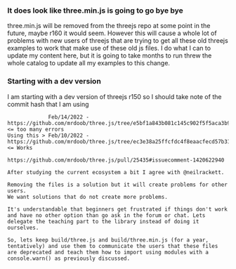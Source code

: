 ### It does look like three.min.js is going to go bye bye

three.min.js will be removed from the threejs repo at some point in the future, maybe r160 it would seem. However this will cause a whole lot of problems with new users of threejs that are trying to get all these old threejs examples to work that make use of these old js files. I do what I can to update my content here, but it is going to take months to run threw the whole catalog to update all my examples to this change.

### Starting with a dev version

I am starting with a dev version of threejs r150 so I should take note of the commit hash that I am using

```
             Feb/14/2022 - https://github.com/mrdoob/three.js/tree/e5bf1a843b081c145c902f5f5aca3b91f96fab5b/ <= too many errors
Using this > Feb/10/2022 - https://github.com/mrdoob/three.js/tree/ec3e38a25ffcfdc4f8eaacfecd57b317900bb595/ <= Works
```

```
https://github.com/mrdoob/three.js/pull/25435#issuecomment-1420622940

After studying the current ecosystem a bit I agree with @neilrackett.
 
Removing the files is a solution but it will create problems for other users.
We want solutions that do not create more problems.
 
It's understandable that beginners get frustrated if things don't work and have no other option than go ask in the forum or chat. Lets delegate the teaching part to the library instead of doing it ourselves.
 
So, lets keep build/three.js and build/three.min.js (for a year, tentatively) and use them to communicate the users that these files are deprecated and teach them how to import using modules with a console.warn() as previously discussed.
```